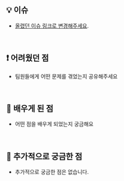 ## 💡 이슈
* [올렸던 이슈 링크로 변경해주세요](https://github.com/EBaseNet/JavaScript_study).

<br />

## ❗ 어려웠던 점
* 팀원들에게 어떤 문제를 겪었는지 공유해주세요

<br />

## 📙 배우게 된 점
* 어떤 점을 배우게 되었는지 궁금해요

<br />

## 🏁 추가적으로 궁금한 점
* 추가적으로 궁금한 점은 없습니다.
